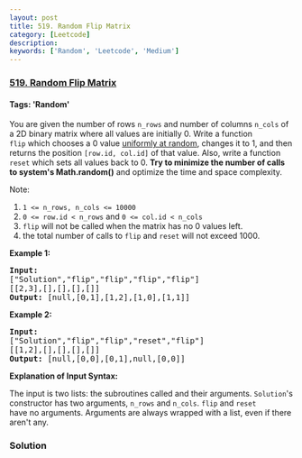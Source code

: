 ```yaml
---
layout: post
title: 519. Random Flip Matrix
category: [Leetcode]
description: 
keywords: ['Random', 'Leetcode', 'Medium']
---
```

### [519. Random Flip Matrix](https://leetcode.com/problems/random-flip-matrix)

#### Tags: 'Random'

<div class="content__u3I1 question-content__JfgR"><div><p>You are given the number of rows <code>n_rows</code> and number of columns <code>n_cols</code> of a 2D binary matrix where all values are initially 0. Write a function <code>flip</code> which chooses a 0 value <a href="https://en.wikipedia.org/wiki/Discrete_uniform_distribution" target="_blank">uniformly at random</a>, changes it to 1, and then returns the position <code>[row.id, col.id]</code> of that value. Also, write a function <code>reset</code> which sets all values back to 0. <strong>Try to minimize the number of calls to system's Math.random()</strong> and optimize the time and space complexity.</p>
<p>Note:</p>
<ol>
<li><code>1 &lt;= n_rows, n_cols &lt;= 10000</code></li>
<li><code>0 &lt;= row.id &lt; n_rows</code> and <code>0 &lt;= col.id &lt; n_cols</code></li>
<li><code>flip</code> will not be called when the matrix has no 0 values left.</li>
<li>the total number of calls to <code>flip</code> and <code>reset</code> will not exceed 1000.</li>
</ol>
<p><strong>Example 1:</strong></p>
<pre><strong>Input: 
</strong><span id="example-input-1-1">["Solution","flip","flip","flip","flip"]
</span><span id="example-input-1-2">[[2,3],[],[],[],[]]</span>
<strong>Output: </strong><span id="example-output-1">[null,[0,1],[1,2],[1,0],[1,1]]</span>
</pre>
<div>
<p><strong>Example 2:</strong></p>
<pre><strong>Input: 
</strong><span id="example-input-2-1">["Solution","flip","flip","reset","flip"]
</span><span id="example-input-2-2">[[1,2],[],[],[],[]]</span>
<strong>Output: </strong><span id="example-output-2">[null,[0,0],[0,1],null,[0,0]]</span></pre>
</div>
<p><strong>Explanation of Input Syntax:</strong></p>
<p>The input is two lists: the subroutines called and their arguments. <code>Solution</code>'s constructor has two arguments, <code>n_rows</code> and <code>n_cols</code>. <code>flip</code> and <code>reset</code> have no arguments. Arguments are always wrapped with a list, even if there aren't any.</p>
</div></div>

### Solution
